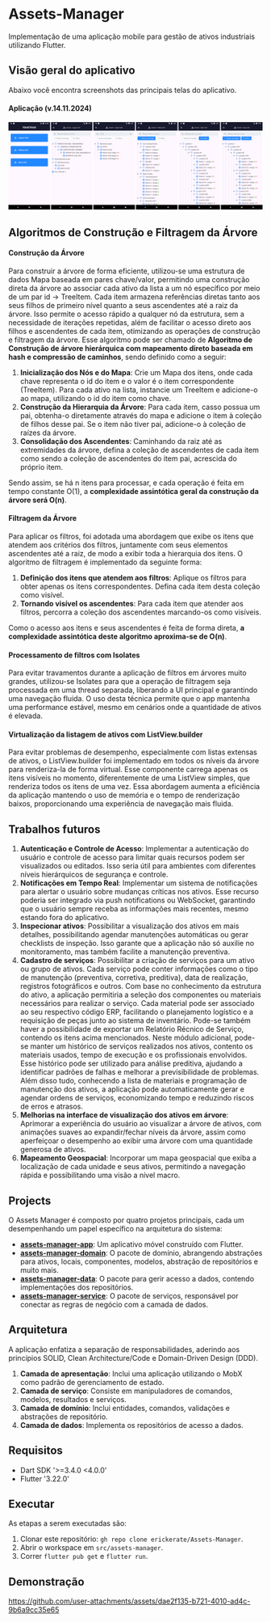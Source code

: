 # Assets-Manager
Implementação de uma aplicação mobile para gestão de ativos industriais utilizando Flutter.

## Visão geral do aplicativo

Abaixo você encontra screenshots das principais telas do aplicativo.

#### Aplicação (v.14.11.2024)
![Aplicação](https://github.com/erickerate/Assets-Manager/blob/main/assets/app-overview.png)

## Algoritmos de Construção e Filtragem da Árvore

#### Construção da Árvore 

Para construir a árvore de forma eficiente, utilizou-se uma estrutura de dados Mapa baseada em pares chave/valor, permitindo uma construção direta da árvore ao associar cada ativo da lista a um nó específico por meio de um par id -> TreeItem. Cada item armazena referências diretas tanto aos seus filhos de primeiro nível quanto a seus ascendentes até a raiz da árvore. Isso permite o acesso rápido a qualquer nó da estrutura, sem a necessidade de iterações repetidas, além de facilitar o acesso direto aos filhos e ascendentes de cada item, otimizando as operações de construção e filtragem da árvore. Esse algoritmo pode ser chamado de **Algoritmo de Construção de árvore hierárquica com mapeamento direto baseada em hash e compressão de caminhos**, sendo definido como a seguir: 

1. **Inicialização dos Nós e do Mapa**: Crie um Mapa dos itens, onde cada chave representa o id do item e o valor é o item correspondente (TreeItem). Para cada ativo na lista, instancie um TreeItem e adicione-o ao mapa, utilizando o id do item como chave.
2. **Construção da Hierarquia da Árvore**: Para cada item, casso possua um pai, obtenha-o diretamente através do mapa e adicione o item à coleção de filhos desse pai. Se o item não tiver pai, adicione-o à coleção de raízes da árvore.
3. **Consolidação dos Ascendentes**: Caminhando da raiz até as extremidades da árvore, defina a coleção de ascendentes de cada item como sendo a coleção de ascendentes do item pai, acrescida do próprio item.

Sendo assim, se há n itens para processar, e cada operação é feita em tempo constante O(1), a **complexidade assintótica geral da construção da árvore será O(n)**. 



#### Filtragem da Árvore

Para aplicar os filtros, foi adotada uma abordagem que exibe os itens que atendem aos critérios dos filtros, juntamente com seus elementos ascendentes até a raiz, de modo a exibir toda a hierarquia dos itens. O algoritmo de filtragem é implementado da seguinte forma:

1. **Definição dos itens que atendem aos filtros**: Aplique os filtros para obter apenas os itens correspondentes. Defina cada item desta coleção como visível.
2. **Tornando visível os ascendentes**: Para cada item que atender aos filtros, percorra a coleção dos ascendentes marcando-os como visíveis.

Como o acesso aos itens e seus ascendentes é feita de forma direta, **a complexidade assintótica deste algoritmo aproxima-se de O(n)**.


#### Processamento de filtros com Isolates

Para evitar travamentos durante a aplicação de filtros em árvores muito grandes, utilizou-se Isolates para que a operação de filtragem seja processada em uma thread separada, liberando a UI principal e garantindo uma navegação fluida. O uso desta técnica permite que o app mantenha uma performance estável, mesmo em cenários onde a quantidade de ativos é elevada.

#### Virtualização da listagem de ativos com ListView.builder

Para evitar problemas de desempenho, especialmente com listas extensas de ativos, o ListView.builder foi implementado em todos os níveis da árvore para renderiza-la de forma virtual. Esse componente carrega apenas os itens visíveis no momento, diferentemente de uma ListView simples, que renderiza todos os itens de uma vez. Essa abordagem aumenta a eficiência da aplicação mantendo o uso de memória e o tempo de renderização baixos, proporcionando uma experiência de navegação mais fluida.


## Trabalhos futuros

1. **Autenticação e Controle de Acesso**: Implementar a autenticação do usuário e controle de acesso para limitar quais recursos podem ser visualizados ou editados. Isso seria útil para ambientes com diferentes níveis hierárquicos de segurança e controle.
2. **Notificações em Tempo Real**: Implementar um sistema de notificações para alertar o usuário sobre mudanças críticas nos ativos. Esse recurso poderia ser integrado via push notifications ou WebSocket, garantindo que o usuário sempre receba as informações mais recentes, mesmo estando fora do aplicativo.
3. **Inspecionar ativos**: Possibilitar a visualização dos ativos em mais detalhes, possibilitando agendar manutenções automáticas ou gerar checklists de inspeção. Isso garante que a aplicação não só auxilie no monitoramento, mas também facilite a manutenção preventiva.
4. **Cadastro de serviços**: Possibilitar a criação de serviços para um ativo ou grupo de ativos. Cada serviço pode conter informações como o tipo de manutenção (preventiva, corretiva, preditiva), data de realização, registros fotográficos e outros. Com base no conhecimento da estrutura do ativo, a aplicação permitiria a seleção dos componentes ou materiais necessários para realizar o serviço. Cada material pode ser associado ao seu respectivo código ERP, facilitando o planejamento logístico e a requisição de peças junto ao sistema de inventário. Pode-se também haver a possibilidade de exportar um Relatório Récnico de Serviço, contendo os itens acima mencionados. Neste módulo adicional, pode-se manter um histórico de serviços realizados nos ativos, contento os materiais usados, tempo de execução e os profissionais envolvidos. Esse histórico pode ser utilizado para análise preditiva, ajudando a identificar padrões de falhas e melhorar a previsibilidade de problemas. Além disso tudo, conhecendo a lista de materiais e programação de manutenção dos ativos, a aplicação pode automaticamente gerar e agendar ordens de serviços, economizando tempo e reduzindo riscos de erros e atrasos.  
5. **Melhorias na interface de visualização dos ativos em árvore**: Aprimorar a experiência do usuário ao visualizar a árvore de ativos, com animações suaves ao expandir/fechar níveis da árvore, assim como aperfeiçoar o desempenho ao exibir uma árvore com uma quantidade generosa de ativos.
6. **Mapeamento Geospacial**: Incorporar um mapa geospacial que exiba a localização de cada unidade e seus ativos, permitindo a navegação rápida e possibilitando uma visão a nível macro.
   
## Projects

O Assets Manager é composto por quatro projetos principais, cada um desempenhando um papel específico na arquitetura do sistema:

- [**assets-manager-app**](https://github.com/erickerate/Assets-Manager/tree/main/src/application): Um aplicativo móvel construído com Flutter.
- [**assets-manager-domain**](https://github.com/erickerate/Assets-Manager/tree/main/src/domain): O pacote de domínio, abrangendo abstrações para ativos, locais, componentes, modelos, abstração de repositórios e muito mais.
- [**assets-manager-data**](https://github.com/erickerate/Assets-Manager/tree/main/src/data): O pacote para gerir acesso a dados, contendo implementações dos repositórios.
- [**assets-manager-service**](https://github.com/erickerate/Assets-Manager/tree/main/src/service): O pacote de serviços, responsável por conectar as regras de negócio com a camada de dados.

## Arquitetura

A aplicação enfatiza a separação de responsabilidades, aderindo aos princípios SOLID, Clean Architecture/Code e Domain-Driven Design (DDD).

1. **Camada de apresentação**: Inclui uma aplicação utilizando o MobX como padrão de gerenciamento de estado.
2. **Camada de serviço**: Consiste em manipuladores de comandos, modelos, resultados e serviços.
3. **Camada de domínio**: Inclui entidades, comandos, validações e abstrações de repositório.
4. **Camada de dados**: Implementa os repositórios de acesso a dados.
  
## Requisitos
* Dart SDK '>=3.4.0 <4.0.0'
* Flutter '3.22.0'

## Executar
As etapas a serem executadas são:
1. Clonar este repositório: `gh repo clone erickerate/Assets-Manager`.
2. Abrir o workspace em `src/assets-manager`.
3. Correr `flutter pub get` e `flutter run`.

## Demonstração
https://github.com/user-attachments/assets/dae2f135-b721-4010-ad4c-9b6a9cc35e65
